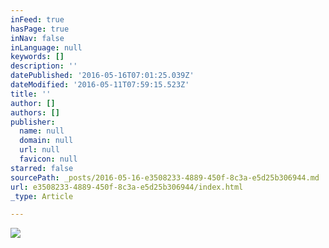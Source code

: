 ```yaml
---
inFeed: true
hasPage: true
inNav: false
inLanguage: null
keywords: []
description: ''
datePublished: '2016-05-16T07:01:25.039Z'
dateModified: '2016-05-11T07:59:15.523Z'
title: ''
author: []
authors: []
publisher:
  name: null
  domain: null
  url: null
  favicon: null
starred: false
sourcePath: _posts/2016-05-16-e3508233-4889-450f-8c3a-e5d25b306944.md
url: e3508233-4889-450f-8c3a-e5d25b306944/index.html
_type: Article

---
```

![](https://the-grid-user-content.s3-us-west-2.amazonaws.com/3c68e0c0-d4d9-493b-8f99-fd9a539a16d0.jpg)